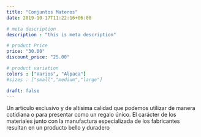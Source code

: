 ```yaml
---
title: "Conjuntos Materos"
date: 2019-10-17T11:22:16+06:00

# meta description
description : "this is meta description"

# product Price
price: "30.00"
discount_price: "25.00"

# product variation
colors : ["Varios", "Alpaca"]
#sizes : ["small","medium","large"]

draft: false
---
```


Un artículo exclusivo y de altísima calidad que podemos utilizar de manera cotidiana o para presentar como un regalo único. El carácter de los materiales junto con la manufactura especializada de los fabricantes resultan en un producto bello y duradero

